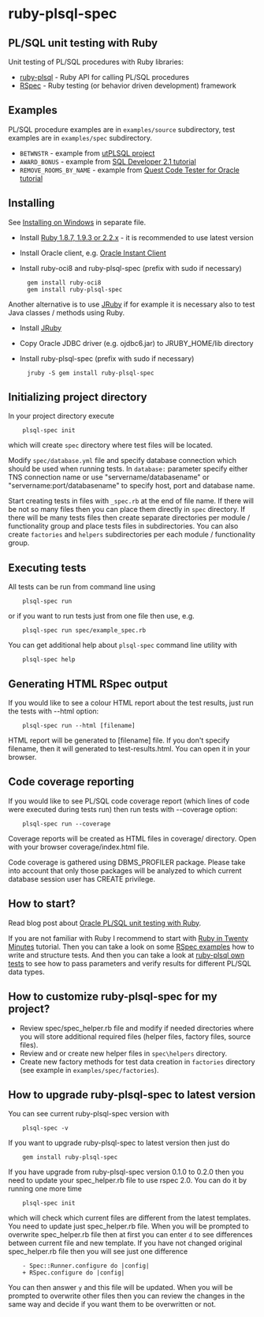 ruby-plsql-spec
===============
PL/SQL unit testing with Ruby
-----------------------------

Unit testing of PL/SQL procedures with Ruby libraries:

* [ruby-plsql](http://github.com/rsim/ruby-plsql) - Ruby API for calling PL/SQL procedures
* [RSpec](http://rspec.info) - Ruby testing (or behavior driven development) framework

Examples
--------

PL/SQL procedure examples are in `examples/source` subdirectory, test examples are in `examples/spec` subdirectory.

* `BETWNSTR` - example from [utPLSQL project](http://utplsql.sourceforge.net/)
* `AWARD_BONUS` - example from [SQL Developer 2.1 tutorial](http://www.oracle.com/technology/obe/11gr2_db_prod/appdev/sqldev/sqldev_unit_test/sqldev_unit_test.htm)
* `REMOVE_ROOMS_BY_NAME` - example from [Quest Code Tester for Oracle tutorial](http://www.quest.com/code-tester-for-oracle/product-demo/chap02.htm)

Installing
----------

See [Installing on Windows](INSTALL-Windows.md) in separate file.

* Install [Ruby 1.8.7, 1.9.3 or 2.2.x](http://www.ruby-lang.org/en/downloads/) - it is recommended to use latest version
* Install Oracle client, e.g. [Oracle Instant Client](http://www.oracle.com/technology/tech/oci/instantclient/index.html)
* Install ruby-oci8 and ruby-plsql-spec (prefix with sudo if necessary)

        gem install ruby-oci8
        gem install ruby-plsql-spec

Another alternative is to use [JRuby](http://jruby.org) if for example it is necessary also to test Java classes / methods using Ruby.

* Install [JRuby](http://jruby.org/download)
* Copy Oracle JDBC driver (e.g. ojdbc6.jar) to JRUBY_HOME/lib directory
* Install ruby-plsql-spec (prefix with sudo if necessary)

        jruby -S gem install ruby-plsql-spec

Initializing project directory
------------------------------

In your project directory execute

        plsql-spec init

which will create `spec` directory where test files will be located.

Modify `spec/database.yml` file and specify database connection which should be used when running tests. In `database:` parameter specify either TNS connection name or use "servername/databasename" or "servername:port/databasename" to specify host, port and database name.

Start creating tests in files with `_spec.rb` at the end of file name. If there will be not so many files then you can place them directly in `spec` directory. If there will be many tests files then create separate directories per module / functionality group and place tests files in subdirectories. You can also create `factories` and `helpers` subdirectories per each module / functionality group.

Executing tests
---------------

All tests can be run from command line using

        plsql-spec run

or if you want to run tests just from one file then use, e.g.

        plsql-spec run spec/example_spec.rb

You can get additional help about `plsql-spec` command line utility with

        plsql-spec help

Generating HTML RSpec output
----------------------------

If you would like to see a colour HTML report about the test results, just run the tests with --html option:

        plsql-spec run --html [filename]

HTML report will be generated to [filename] file. If you don't specify filename, then it will generated to test-results.html. You can open it in your browser.

Code coverage reporting
-----------------------

If you would like to see PL/SQL code coverage report (which lines of code were executed during tests run) then run tests with --coverage option:

        plsql-spec run --coverage

Coverage reports will be created as HTML files in coverage/ directory. Open with your browser coverage/index.html file.

Code coverage is gathered using DBMS_PROFILER package. Please take into account that only those packages will be analyzed to which current database session user has CREATE privilege.

How to start?
-------------

Read blog post about [Oracle PL/SQL unit testing with Ruby](http://blog.rayapps.com/2009/11/27/oracle-plsql-unit-testing-with-ruby).

If you are not familiar with Ruby I recommend to start with [Ruby in Twenty Minutes](http://www.ruby-lang.org/en/documentation/quickstart/) tutorial. Then you can take a look on some [RSpec examples](http://rspec.info/documentation/) how to write and structure tests. And then you can take a look at [ruby-plsql own tests](http://github.com/rsim/ruby-plsql/blob/master/spec/plsql/procedure_spec.rb) to see how to pass parameters and verify results for different PL/SQL data types.

How to customize ruby-plsql-spec for my project?
------------------------------------------------

* Review spec/spec_helper.rb file and modify if needed directories where you will store additional required files (helper files, factory files, source files).
* Review and or create new helper files in `spec\helpers` directory.
* Create new factory methods for test data creation in `factories` directory (see example in `examples/spec/factories`).

How to upgrade ruby-plsql-spec to latest version
------------------------------------------------

You can see current ruby-plsql-spec version with

        plsql-spec -v

If you want to upgrade ruby-plsql-spec to latest version then just do

        gem install ruby-plsql-spec

If you have upgrade from ruby-plsql-spec version 0.1.0 to 0.2.0 then you need to update your spec_helper.rb file to use rspec 2.0. You can do it by running one more time

        plsql-spec init

which will check which current files are different from the latest templates. You need to update just spec_helper.rb file. When you will be prompted to overwrite spec_helper.rb file then at first you can enter `d` to see differences between current file and new template. If you have not changed original spec_helper.rb file then you will see just one difference

        - Spec::Runner.configure do |config|
        + RSpec.configure do |config|

You can then answer `y` and this file will be updated. When you will be prompted to overwrite other files then you can review the changes in the same way and decide if you want them to be overwritten or not.

